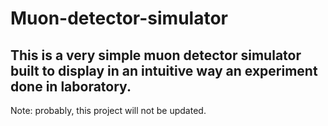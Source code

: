 # Muon-detector-simulator

This is a very simple muon detector simulator built to display in an intuitive way an experiment done in laboratory. 
---
Note: probably, this project will not be updated.
